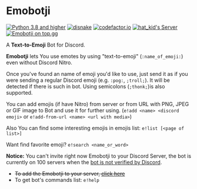 # Emobotji
[![Python 3.8 and higher](https://img.shields.io/badge/python->=3.8-4B8BBE.svg)](https://www.python.org/)
[![disnake](https://img.shields.io/badge/disnake-2.2.1-5865F2.svg)](https://github.com/Rapptz/discord.py/tree/master)
[![codefactor.io](https://www.codefactor.io/repository/github/thehatkid/emobotji/badge)](https://www.codefactor.io/repository/github/thehatkid/emobotji/)
[![hat_kid's Server](https://img.shields.io/discord/848266125833273384.svg?logo=discord&colorB=5865F2&label=hat_kid%27s%20Server)](https://discord.gg/Y7EtGn6bH3)
[![Emobotji on top.gg](https://top.gg/api/widget/servers/841879090038177792.svg)](https://top.gg/bot/841879090038177792)

A **Text-to-Emoji** Bot for Discord.

**Emobotji** lets You use emotes by using "text-to-emoji" (`:name_of_emoji:`)
even without Discord Nitro.

Once you've found an name of emoji you'd like to use, just send it as if you
were sending a regular Discord emoji (e.g. `:pog:`, `;troll;`).
It will be detected if there is such in bot.
Using semicolons (`;thonk;`)is also supported.

You can add emojis (if have Nitro) from server or from URL with PNG, JPEG or
GIF image to Bot and use it for further using.
(`e!add <name> <discord emoji>` or `e!add-from-url <name> <url with media>`)

Also You can find some interesting emojis in emojis list: `e!list [<page of list>]`

Want find favorite emoji? `e!search <name_or_word>`

**Notice:** You can't invite right now Emobotji to your Discord Server, the bot is
currently on 100 servers when the <u>bot is not verified by Discord</u>.

- ~~To add the Emobotji to your server, [click here](https://discord.com/oauth2/authorize?client_id=841879090038177792&permissions=346176&scope=bot)~~
- To get bot's commands list: `e!help`